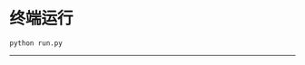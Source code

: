 # 终端运行

```shell
python run.py
```
*****************************************************************************************************************************************************************************************************************************************************************************************************